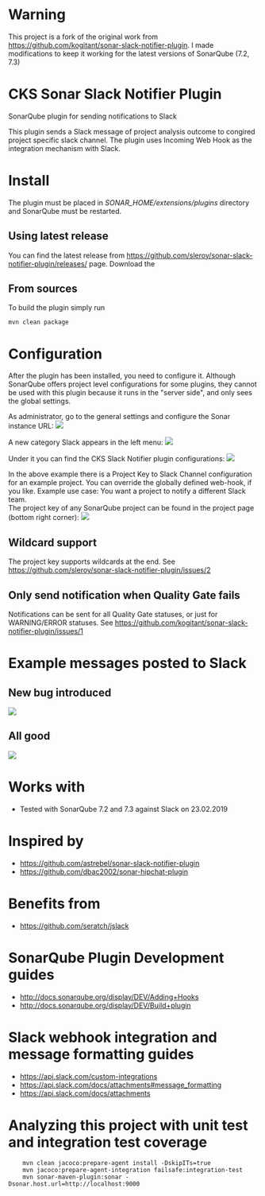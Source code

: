 # Warning

This project is a fork of the original work from https://github.com/kogitant/sonar-slack-notifier-plugin.
I made modifications to keep it working for the latest versions of SonarQube (7.2, 7.3) 

# CKS Sonar Slack Notifier Plugin
SonarQube plugin for sending notifications to Slack

This plugin sends a Slack message of project analysis outcome to congired project specific slack channel.
The plugin uses Incoming Web Hook as the integration mechanism with Slack.

# Install
The plugin must be placed in *SONAR_HOME/extensions/plugins* directory and SonarQube must be restarted.

## Using latest release
You can find the latest release from https://github.com/sleroy/sonar-slack-notifier-plugin/releases/ page.
Download the 

## From sources
To build the plugin simply run
```
mvn clean package
```


# Configuration
After the plugin has been installed, you need to configure it.
Although SonarQube offers project level configurations for some plugins, they cannot be used with this plugin because it runs in the "server side", and only sees the global settings.

As administrator, go to the general settings and configure the Sonar instance URL:
![](documentation/screenshots/administration_server_base_url.png?raw=true)

A new category Slack appears in the left menu:
![](documentation/screenshots/administration_slack_category.png?raw=true)

Under it you can find the CKS Slack Notifier plugin configurations:
![](documentation/screenshots/administration_cks_slack_notifier_settings.png?raw=true)

In the above example there is a Project Key to Slack Channel configuration for an example project.
You can override the globally  defined web-hook, if you like. Example use case: You want a project to notify a different Slack team.  
The project key of any SonarQube project can be found in the project page (bottom right corner):
![](documentation/screenshots/project_key_from_project_page.png?raw=true)

## Wildcard support
The project key supports wildcards at the end. See https://github.com/sleroy/sonar-slack-notifier-plugin/issues/2

## Only send notification when Quality Gate fails
Notifications can be sent for all Quality Gate statuses, or just for WARNING/ERROR statuses. See https://github.com/kogitant/sonar-slack-notifier-plugin/issues/1 
 
# Example messages posted to Slack
## New bug introduced
![](documentation/screenshots/example_slack_message_red_due_to_new_bug.png)

## All good
![](documentation/screenshots/example_slack_message_all_green.png)

# Works with
* Tested with SonarQube 7.2 and 7.3 against Slack on 23.02.2019

# Inspired by
* https://github.com/astrebel/sonar-slack-notifier-plugin
* https://github.com/dbac2002/sonar-hipchat-plugin

# Benefits from
* https://github.com/seratch/jslack

# SonarQube Plugin Development guides
* http://docs.sonarqube.org/display/DEV/Adding+Hooks
* http://docs.sonarqube.org/display/DEV/Build+plugin

# Slack webhook integration and message formatting guides
 * https://api.slack.com/custom-integrations
 * https://api.slack.com/docs/attachments#message_formatting
 * https://api.slack.com/docs/attachments


# Analyzing this project with unit test and integration test coverage
```
    mvn clean jacoco:prepare-agent install -DskipITs=true
    mvn jacoco:prepare-agent-integration failsafe:integration-test
    mvn sonar-maven-plugin:sonar -Dsonar.host.url=http://localhost:9000
```
